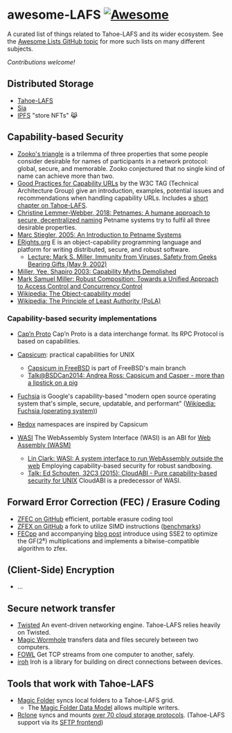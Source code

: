 # awesome-LAFS [![Awesome](https://awesome.re/badge-flat.svg)](https://awesome.re)

A curated list of things related to Tahoe-LAFS and its wider ecosystem.
See the [Awesome Lists GitHub topic](https://github.com/topics/awesome-list) for more such lists on many different subjects.

*Contributions welcome!*


## Distributed Storage

  * [Tahoe-LAFS](https://www.tahoe-lafs.org/)
  * [Sia](https://sia.tech/)
  * [IPFS](https://ipfs.tech/) "store NFTs" 😹

## Capability-based Security

  * [Zooko's triangle](https://en.wikipedia.org/wiki/Zooko%27s_triangle) is a trilemma of three properties that some people consider desirable for names of participants in a network protocol: global, secure, and memorable. Zooko conjectured that no single kind of name can achieve more than two.
  * [Good Practices for Capability URLs](https://w3ctag.github.io/capability-urls/) by the W3C TAG (Technical Architecture Group) give an introduction, examples, potential issues and recommendations when handling capability URLs.  Includes a [short chapter on Tahoe-LAFS](https://w3ctag.github.io/capability-urls/#tahoe-lafs).
  * [Christine Lemmer-Webber, 2018: Petnames: A humane approach to secure, decentralized naming](https://files.spritely.institute/papers/petnames.pdf) Petname systems try to fulfil all three desirable properties.
  * [Marc Stiegler, 2005: An Introduction to Petname Systems](http://www.skyhunter.com/marcs/petnames/IntroPetNames.html)
  * [ERights.org](http://www.erights.org/) E is an object-capability programming language and platform for writing distributed, secure, and robust software.
    * [Lecture: Mark S. Miller, Immunity from Viruses, Safety from Geeks Bearing Gifts (May 9, 2002)](https://www.youtube.com/watch?v=KoM_aCuFk1w)
  * [Miller, Yee, Shapiro 2003: Capability Myths Demolished](https://srl.cs.jhu.edu/pubs/SRL2003-02.pdf)
  * [Mark Samuel Miller: Robust Composition: Towards a Unified Approach to Access Control and Concurrency Control](http://erights.org/talks/thesis/markm-thesis.pdf)
  * [Wikipedia: The Object-capability model](https://en.wikipedia.org/wiki/Object-capability_model)
  * [Wikipedia: The Principle of Least Authority (PoLA)](https://en.wikipedia.org/wiki/Principle_of_least_privilege)

### Capability-based security implementations

  * [Cap’n Proto](https://capnproto.org/rpc.html) Cap’n Proto is a data interchange format. Its RPC Protocol is based on capabilities.

  * [Capsicum](https://www.cl.cam.ac.uk/research/security/capsicum/): practical capabilities for UNIX
    * [Capsicum in FreeBSD](https://wiki.freebsd.org/Capsicum) is part of FreeBSD's main branch
    * [Talk@BSDCan2014: Andrea Ross: Capsicum and Casper - more than a lipstick on a pig](https://www.youtube.com/watch?v=0la06FHbdvg)
  * [Fuchsia](https://fuchsia.dev/) is Google's capability-based "modern open source operating system that's simple, secure, updatable, and performant" ([Wikipedia: Fuchsia (operating system)](https://en.wikipedia.org/wiki/Fuchsia_(operating_system)))
  * [Redox](https://www.redox-os.org/) namespaces are inspired by Capsicum

  * [WASI](https://wasi.dev/) The WebAssembly System Interface (WASI) is an ABI for [Web Assembly (WASM)](https://www.w3.org/TR/wasm-core-2/)
    * [Lin Clark: WASI: A system interface to run WebAssembly outside the web](https://hacks.mozilla.org/2019/03/standardizing-wasi-a-webassembly-system-interface/) Employing capability-based security for robust sandboxing.
    * [Talk: Ed Schouten, 32C3 (2015): CloudABI - Pure capability-based security for UNIX](https://media.ccc.de/v/32c3-7231-cloudabi) CloudABI is a predecessor of WASI.

## Forward Error Correction (FEC) / Erasure Coding

  * [ZFEC on GitHub](https://github.com/tahoe-lafs/zfec/) efficient, portable erasure coding tool
  * [ZFEX on GitHub](https://github.com/WojciechMigda/zfex/) a fork to utilize SIMD instructions ([benchmarks](https://github.com/WojciechMigda/zfex/blob/main/bench/Results.rst))
  * [FECpp](https://www.randombit.net/code/fecpp/) and accompanying [blog post](https://randombit.net/bitbashing/posts/forward_error_correction_using_simd.html) introduce using SSE2 to optimize the GF(2⁸) multiplications and implements a bitwise-compatible algorithm to zfex.

## (Client-Side) Encryption

  * ...

## Secure network transfer

  * [Twisted](https://twisted.org/) An event-driven networking engine.  Tahoe-LAFS relies heavily on Twisted.
  * [Magic Wormhole](https://github.com/magic-wormhole/magic-wormhole) transfers data and files securely between two computers.
  * [FOWL](https://github.com/meejah/fowl) Get TCP streams from one computer to another, safely.
  * [iroh](https://iroh.computer/) Iroh is a library for building on direct connections between devices.

## Tools that work with Tahoe-LAFS

  * [Magic Folder](https://github.com/tahoe-lafs/magic-folder) syncs local folders to a Tahoe-LAFS grid.
    * The [Magic Folder Data Model](https://magic-folder.readthedocs.io/en/latest/datamodel.html) allows multiple writers.
  * [Rclone](https://rclone.org/) syncs and mounts [over 70 cloud storage protocols](https://rclone.org/#providers). (Tahoe-LAFS support via its [SFTP frontend](https://tahoe-lafs.org/trac/tahoe-lafs/wiki/SftpFrontend))
